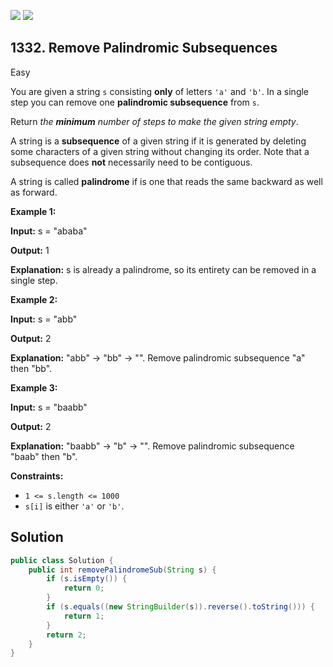 [![](https://img.shields.io/github/stars/javadev/LeetCode-in-Java?label=Stars&style=flat-square)](https://github.com/javadev/LeetCode-in-Java)
[![](https://img.shields.io/github/forks/javadev/LeetCode-in-Java?label=Fork%20me%20on%20GitHub%20&style=flat-square)](https://github.com/javadev/LeetCode-in-Java/fork)

## 1332\. Remove Palindromic Subsequences

Easy

You are given a string `s` consisting **only** of letters `'a'` and `'b'`. In a single step you can remove one **palindromic subsequence** from `s`.

Return _the **minimum** number of steps to make the given string empty_.

A string is a **subsequence** of a given string if it is generated by deleting some characters of a given string without changing its order. Note that a subsequence does **not** necessarily need to be contiguous.

A string is called **palindrome** if is one that reads the same backward as well as forward.

**Example 1:**

**Input:** s = "ababa"

**Output:** 1

**Explanation:** s is already a palindrome, so its entirety can be removed in a single step.

**Example 2:**

**Input:** s = "abb"

**Output:** 2

**Explanation:** "abb" -> "bb" -> "". Remove palindromic subsequence "a" then "bb".

**Example 3:**

**Input:** s = "baabb"

**Output:** 2

**Explanation:** "baabb" -> "b" -> "". Remove palindromic subsequence "baab" then "b".

**Constraints:**

*   `1 <= s.length <= 1000`
*   `s[i]` is either `'a'` or `'b'`.

## Solution

```java
public class Solution {
    public int removePalindromeSub(String s) {
        if (s.isEmpty()) {
            return 0;
        }
        if (s.equals((new StringBuilder(s)).reverse().toString())) {
            return 1;
        }
        return 2;
    }
}
```